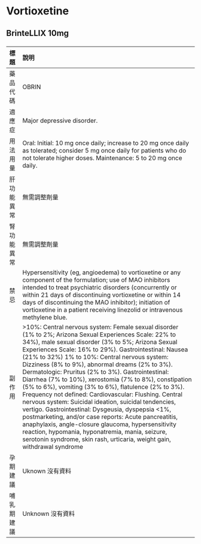 # Vortioxetine

## BrinteLLIX 10mg

##### 

| 標題       | 說明                                                                                                                                                                                                                                                                                                                                                                                                                                                                                                                                                                                                                                                                                                                                                                                                                                                                                                              |
|:-----------|:------------------------------------------------------------------------------------------------------------------------------------------------------------------------------------------------------------------------------------------------------------------------------------------------------------------------------------------------------------------------------------------------------------------------------------------------------------------------------------------------------------------------------------------------------------------------------------------------------------------------------------------------------------------------------------------------------------------------------------------------------------------------------------------------------------------------------------------------------------------------------------------------------------------|
| 藥品代碼   | OBRIN                                                                                                                                                                                                                                                                                                                                                                                                                                                                                                                                                                                                                                                                                                                                                                                                                                                                                                             |
| 適應症     | Major depressive disorder.                                                                                                                                                                                                                                                                                                                                                                                                                                                                                                                                                                                                                                                                                                                                                                                                                                                                                        |
| 用法用量   | Oral: Initial: 10 mg once daily; increase to 20 mg once daily as tolerated; consider 5 mg once daily for patients who do not tolerate higher doses. Maintenance: 5 to 20 mg once daily.                                                                                                                                                                                                                                                                                                                                                                                                                                                                                                                                                                                                                                                                                                                           |
| 肝功能異常 | 無需調整劑量                                                                                                                                                                                                                                                                                                                                                                                                                                                                                                                                                                                                                                                                                                                                                                                                                                                                                                      |
| 腎功能異常 | 無需調整劑量                                                                                                                                                                                                                                                                                                                                                                                                                                                                                                                                                                                                                                                                                                                                                                                                                                                                                                      |
| 禁忌       | Hypersensitivity (eg, angioedema) to vortioxetine or any component of the formulation; use of MAO inhibitors intended to treat psychiatric disorders (concurrently or within 21 days of discontinuing vortioxetine or within 14 days of discontinuing the MAO inhibitor); initiation of vortioxetine in a patient receiving linezolid or intravenous methylene blue.                                                                                                                                                                                                                                                                                                                                                                                                                                                                                                                                              |
| 副作用     | >10%: Central nervous system: Female sexual disorder (1% to 2%; Arizona Sexual Experiences Scale: 22% to 34%), male sexual disorder (3% to 5%; Arizona Sexual Experiences Scale: 16% to 29%). Gastrointestinal: Nausea (21% to 32%) 1% to 10%: Central nervous system: Dizziness (8% to 9%), abnormal dreams (2% to 3%). Dermatologic: Pruritus (2% to 3%). Gastrointestinal: Diarrhea (7% to 10%), xerostomia (7% to 8%), constipation (5% to 6%), vomiting (3% to 6%), flatulence (2% to 3%). Frequency not defined: Cardiovascular: Flushing. Central nervous system: Suicidal ideation, suicidal tendencies, vertigo. Gastrointestinal: Dysgeusia, dyspepsia <1%, postmarketing, and/or case reports: Acute pancreatitis, anaphylaxis, angle-closure glaucoma, hypersensitivity reaction, hypomania, hyponatremia, mania, seizure, serotonin syndrome, skin rash, urticaria, weight gain, withdrawal syndrome |
| 孕期建議   | Uknown 沒有資料                                                                                                                                                                                                                                                                                                                                                                                                                                                                                                                                                                                                                                                                                                                                                                                                                                                                                                   |
| 哺乳期建議 | Unknown 沒有資料                                                                                                                                                                                                                                                                                                                                                                                                                                                                                                                                                                                                                                                                                                                                                                                                                                                                                                  |

